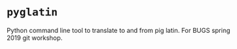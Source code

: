 # `pyglatin`
Python command line tool to translate to and from pig latin. For BUGS spring 2019 git workshop.
